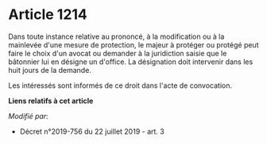 # Article 1214

Dans toute instance relative au prononcé, à la modification ou à la mainlevée d'une mesure de protection, le majeur à
protéger ou protégé peut faire le choix d'un avocat ou demander à la juridiction saisie que le bâtonnier lui en désigne un
d'office. La désignation doit intervenir dans les huit jours de la demande.

Les intéressés sont informés de ce droit dans l'acte de convocation.

**Liens relatifs à cet article**

_Modifié par_:

  - Décret n°2019-756 du 22 juillet 2019 - art. 3
